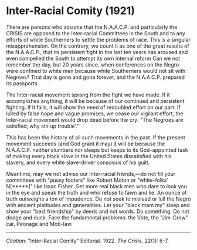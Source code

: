 # Inter-Racial Comity (1921)

There are persons who assume that the N.A.A.C.P. and particularly the CRISIS are opposed to the Inter-racial Committees in the South and to any efforts of white Southerners to settle the problems of race. This is a singu­lar misapprehension. On the contrary, we count it as one of the great results of the N.A.A.C.P., that its persistent fight in the last ten years has aroused and even compelled the South to attempt its own internal reform Can we not remember the day, but 20 years since, when conferences on the Negro were confined to white men because white Southerners would not sit with Negroes? That day is gone and gone forever, and the N.A.A.C.P. prepared its passports.

The Inter-racial movement sprang from the fight we have made. If it accomplishes anything, it will be because of our continued and persistent fighting. If it fails, it will show the need of redoubled effort on our part. If lulled by false hope and vague promises, we cease our vigilant effort, the Inter-racial movement would drop dead before the cry: "The Negroes are satisfied; why stir up trouble'."

This has been the history of all such movements in the past. If the present movement succeeds (and God grant it may) it will be because the N.A.A.C.P. neither slumbers nor sleeps but keeps to its God-appointed task of making every black slave in the United States dissatisfied with his slavery, and every white slave-driver conscious of his guilt.

Meantime, may we not advise our Inter-racial friends,—do not fill your committees with "pussy footers" like Robert Moton or "white-folks' N[*****]" like Isaac Fisher. Get more real black men who dare to look you in the eye and speak the truth and who refuse to fawn and lie. An ounce of truth outweighs a ton of impudence. Do not seek to mislead or lull the Negro with ancient platitudes and generalities. Let your "black mam­ my" sleep and show your "best friendship" by deeds and not words. Do something. Do not dodge and duck. Face the fundamental problems: the Vote, the "Jim-Crow" car, Peonage and Mob-law.


______________
*Citation:* "Inter-Racial Comity" Editorial. 1922. *The Crisis*. 22(1): 6-7.
